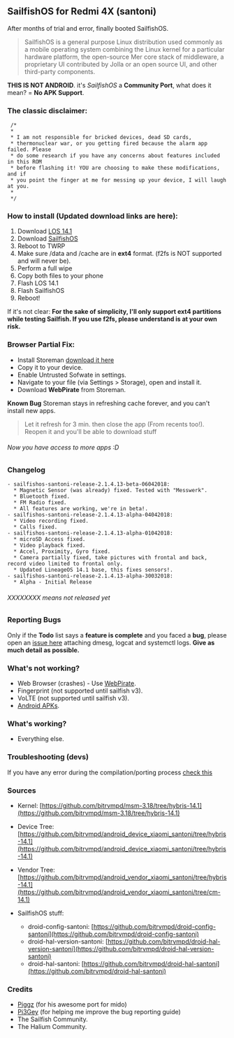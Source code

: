 ## SailfishOS for Redmi 4X (santoni)

After months of trial and error, finally booted SailfishOS. 

> SailfishOS is a general purpose Linux distribution used commonly as a mobile operating system combining the Linux kernel for a particular hardware platform, the open-source Mer core stack of middleware, a proprietary UI contributed by Jolla or an open source UI, and other third-party components.

<a name="no-apk"></a>**THIS IS NOT ANDROID**. it's *SailfishOS* a **Community Port**, what does it mean? = **No APK Support**.



### The classic disclaimer:

```
 /*
 *
 * I am not responsible for bricked devices, dead SD cards,
 * thermonuclear war, or you getting fired because the alarm app failed. Please
 * do some research if you have any concerns about features included in this ROM
 * before flashing it! YOU are choosing to make these modifications, and if
 * you point the finger at me for messing up your device, I will laugh at you.
 *
 */
 ```

### How to install (Updated download links are here):

1. Download [LOS 14.1](https://sourceforge.net/projects/sailfishos-santoni/files/Loup-ROM-v7.1.2-Sailfish/lineage-14.1-20180401-UNOFFICIAL-santoni.zip/download)
2. Download [SailfishOS](https://sourceforge.net/projects/sailfishos-santoni/files/sailfishos-santoni-release-2.1.4.13-beta-06042018.zip/download)
3. Reboot to TWRP
4. Make sure /data and /cache are in **ext4** format. (f2fs is NOT supported and will never be).
5. Perform a full wipe
6. Copy both files to your phone
7. Flash LOS 14.1
8. Flash SailfishOS
9. Reboot!

If it's not clear: **For the sake of simplicity, I'll only support ext4 partitions while testing Sailfish. If you use f2fs, please understand is at your own risk.**

### <a name="webpirate"></a>Browser Partial Fix:
- Install Storeman [download it here](https://openrepos.net/sites/default/files/packages/6416/harbour-storeman-0.0.21-2.armv7hl.rpm)
- Copy it to your device.
- Enable Untrusted Sofwate in settings.
- Navigate to your file (via Settings > Storage), open  and install it.
- Download **WebPirate** from Storeman.

**Known Bug**
Storeman stays in refreshing cache forever, and you can't install new apps.
> Let it refresh for 3 min. then close the app (From recents too!). Reopen it and you'll be able to download stuff

###### Now you have access to more apps :D

### Changelog

```
- sailfishos-santoni-release-2.1.4.13-beta-06042018:
  * Magnetic Sensor (was already) fixed. Tested with "Messwerk".
  * Bluetooth fixed.
  * FM Radio fixed.
  * All features are working, we're in beta!.
- sailfishos-santoni-release-2.1.4.13-alpha-04042018:
  * Video recording fixed.
  * Calls fixed.
- sailfishos-santoni-release-2.1.4.13-alpha-01042018:
  * microSD Access fixed.
  * Video playback fixed.
  * Accel, Proximity, Gyro fixed.
  * Camera partially fixed, take pictures with frontal and back, record video limited to frontal only.
  * Updated LineageOS 14.1 base, this fixes sensors!.
- sailfishos-santoni-release-2.1.4.13-alpha-30032018:
  * Alpha - Initial Release 
```

###### XXXXXXXX means not released yet

### Reporting Bugs

Only if the **Todo** list says a **feature is complete** and you faced a **bug**, please open an [issue here](https://github.com/bitrvmpd/sailfish-santoni/issues/new) attaching dmesg, logcat and systemctl logs.
**Give as much detail as possible.**

### What's not working?
- Web Browser (crashes) - Use [WebPirate](#webpirate).
- Fingerprint (not supported until sailfish v3).
- VoLTE (not supported until sailfish v3).
- [Android APKs](#no-apk).

### What's working?
- Everything else.

<!--
- [X] WLAN
- [X] Display
- [ ] Web Browser (crashes) - Use [WebPirate](#webpirate)
- [X] Audio
- [X] Video playback
- [X] Calls
- [X] SMS
- [X] Bluetooth
- [X] MicroSD
- [ ] Sensors
  * [X] Ambient
  * [X] Accel
  * [X] Proximity
  * [X] Magnetic
  * [ ] Fingerprint (not supported until sailfish v3)
- [X] Vibration motor / Haptic
- [X] Buttons
  * [X] Vol+
  * [X] Vol-
  * [X] Power
- [X] Notification LED
- [X] Screen Backlight
- [X] Battery indicator
- [X] FM Radio
- [X] Mobile Data
- [X] Camera
  * [X] Flashlight
  * [X] Take Pictures
  * [X] Record video
- [ ] VoLTE (not supported until sailfish v3)
-->

### Troubleshooting (devs)

If you have any error during the compilation/porting process [check this](https://bitrvmpd.github.io/sailfish-santoni/Troubleshooting)

### Sources

- Kernel: [https://github.com/bitrvmpd/msm-3.18/tree/hybris-14.1](https://github.com/bitrvmpd/msm-3.18/tree/hybris-14.1)
- Device Tree: [https://github.com/bitrvmpd/android_device_xiaomi_santoni/tree/hybris-14.1](https://github.com/bitrvmpd/android_device_xiaomi_santoni/tree/hybris-14.1)
- Vendor Tree: [https://github.com/bitrvmpd/android_vendor_xiaomi_santoni/tree/hybris-14.1](https://github.com/bitrvmpd/android_vendor_xiaomi_santoni/tree/cm-14.1)

- SailfishOS stuff:
  * droid-config-santoni: [https://github.com/bitrvmpd/droid-config-santoni](https://github.com/bitrvmpd/droid-config-santoni)
  * droid-hal-version-santoni: [https://github.com/bitrvmpd/droid-hal-version-santoni](https://github.com/bitrvmpd/droid-hal-version-santoni)
  * droid-hal-santoni: [https://github.com/bitrvmpd/droid-hal-santoni](https://github.com/bitrvmpd/droid-hal-santoni)
  
### Credits
 - [Piggz](https://github.com/piggz) (for his awesome port for mido)
 - [Pi3Gey](https://github.com/Pi3Gey) (for helping me improve the bug reporting guide)
 - The Sailfish Community.
 - The Halium Community.
